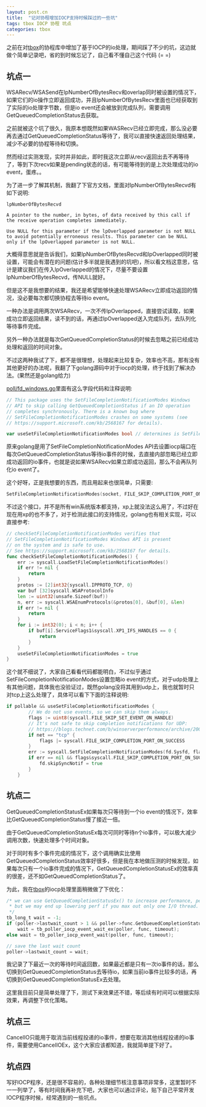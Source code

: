 ```yaml
---
layout: post.cn
title:  "记对协程增加IOCP支持时候踩过的一些坑"
tags: tbox IOCP 协程 坑点
categories: tbox
---
```



之前在对[tbox](https://github.com/tboox/tbox)的协程库中增加了基于IOCP的io处理，期间踩了不少的坑，这边就做个简单记录吧，省的到时候忘记了，自己看不懂自己这个代码 (= =)

## 坑点一

WSARecv/WSASend在lpNumberOfBytesRecv和overlap同时被设置的情况下，如果它们的io操作立即返回成功，并且lpNumberOfBytesRecv里面也已经获取到了实际的io处理字节数，但是io event还会被放到完成队列，需要调用GetQueuedCompletionStatus去获取。

之前就被这个坑了很久，我原本想既然如果WASRecv已经立即完成，那么没必要再去通过GetQueuedCompletionStatus等待了，我可以直接快速返回处理结果，减少不必要的协程等待和切换。

然而经过实测发现，实时并非如此，即时我这次立即从recv返回出去不再等待了，等到下次recv如果是pending状态的话，有可能等待到的是上次处理成功的io event，蛋疼。。

为了进一步了解其机制，我翻了下官方文档，里面对lpNumberOfBytesRecvd有如下说明:


```
lpNumberOfBytesRecvd

A pointer to the number, in bytes, of data received by this call if the receive operation completes immediately.

Use NULL for this parameter if the lpOverlapped parameter is not NULL to avoid potentially erroneous results. This parameter can be NULL only if the lpOverlapped parameter is not NULL.
```

大概得意思就是告诉我们，如果lpNumberOfBytesRecvd和lpOverlapped同时被设置，可能会有潜在的问题(估计多半就是我遇到的坑吧)，所以看文档这意思，估计是建议我们在传入lpOverlapped的情况下，尽量不要设置lpNumberOfBytesRecvd，传NULL就好。

但是这不是我想要的结果，我还是希望能够快速处理WSARecv立即成功返回的情况，没必要每次都切换协程去等待io event。

一种办法是调用两次WSARecv，一次不传lpOverlapped，直接尝试读取，如果成功立即返回结果，读不到的话，再通过lpOverlapped送入完成队列，去队列化等待事件完成。

另外一种办法就是每次GetQueuedCompletionStatus的时候去忽略之前已经成功处理和返回的时间对象。

不过这两种我试了下，都不是很理想，处理起来比较复杂，效率也不高，那有没有其他更好的办法呢，我翻了下golang源码中对于iocp的处理，终于找到了解决办法。(果然还是golang给力)

[poll/fd_windows.go](https://github.com/golang/go/blob/4b74506da1ccf8c2f57f11991b432a6d5ac86e4f/src/internal/poll/fd_windows.go)里面有这么字段代码和注释说明:

```go
// This package uses the SetFileCompletionNotificationModes Windows
// API to skip calling GetQueuedCompletionStatus if an IO operation
// completes synchronously. There is a known bug where
// SetFileCompletionNotificationModes crashes on some systems (see
// https://support.microsoft.com/kb/2568167 for details).

var useSetFileCompletionNotificationModes bool // determines is SetFileCompletionNotificationModes is present and safe to use
```

原来golang是用了SetFileCompletionNotificationModes API去设置iocp端口在每次GetQueuedCompletionStatus等待io事件的时候，去直接内部忽略已经立即成功返回的io事件，也就是说如果WSARecv如果立即成功返回，那么不会再队列化io event了。

这个好呀，正是我想要的东西，而且用起来也很简单，只需要:

```c
SetFileCompletionNotificationModes(socket, FILE_SKIP_COMPLETION_PORT_ON_SUCCESS);
```






不过这个接口，并不是所有win系统版本都支持，xp上就没法这么用了，不过好在现在用xp的也不多了，对于检测此接口的支持情况，golang也有相关实现，可以直接参考:

```go
// checkSetFileCompletionNotificationModes verifies that
// SetFileCompletionNotificationModes Windows API is present
// on the system and is safe to use.
// See https://support.microsoft.com/kb/2568167 for details.
func checkSetFileCompletionNotificationModes() {
	err := syscall.LoadSetFileCompletionNotificationModes()
	if err != nil {
		return
	}
	protos := [2]int32{syscall.IPPROTO_TCP, 0}
	var buf [32]syscall.WSAProtocolInfo
	len := uint32(unsafe.Sizeof(buf))
	n, err := syscall.WSAEnumProtocols(&protos[0], &buf[0], &len)
	if err != nil {
		return
	}
	for i := int32(0); i < n; i++ {
		if buf[i].ServiceFlags1&syscall.XP1_IFS_HANDLES == 0 {
			return
		}
	}
	useSetFileCompletionNotificationModes = true
}
```

这个就不细说了，大家自己看看代码都能明白，不过似乎通过SetFileCompletionNotificationModes设置忽略io event的方式，对于udp处理上有其他问题，具体我也没验证过，既然golang没将其用到udp上，我也就暂时只对tcp上这么处理了，具体可以看下下面的注释说明:

```go
if pollable && useSetFileCompletionNotificationModes {
		// We do not use events, so we can skip them always.
		flags := uint8(syscall.FILE_SKIP_SET_EVENT_ON_HANDLE)
		// It's not safe to skip completion notifications for UDP:
		// https://blogs.technet.com/b/winserverperformance/archive/2008/06/26/designing-applications-for-high-performance-part-iii.aspx
		if net == "tcp" {
			flags |= syscall.FILE_SKIP_COMPLETION_PORT_ON_SUCCESS
		}
		err := syscall.SetFileCompletionNotificationModes(fd.Sysfd, flags)
		if err == nil && flags&syscall.FILE_SKIP_COMPLETION_PORT_ON_SUCCESS != 0 {
			fd.skipSyncNotif = true
		}
	}
```

## 坑点二

GetQueuedCompletionStatusEx如果每次只等待到一个io event的情况下，效率比GetQueuedCompletionStatus慢了接近一倍。

由于GetQueuedCompletionStatusEx每次可同时等待n个io事件，可以极大减少调用次数，快速处理多个时间对象。

对于同时有多个事件完成的情况下，这个调用确实比使用GetQueuedCompletionStatus效率好很多，但是我在本地做压测的时候发现，如果每次只有一个io事件完成的情况下，GetQueuedCompletionStatusEx的效率真的很差，还不如GetQueuedCompletionStatus了。

为此，我在[tbox](https://github.com/tboox/tbox)的iocp处理里面稍微做了下优化：

```c
/* we can use GetQueuedCompletionStatusEx() to increase performance, perhaps, 
 * but we may end up lowering perf if you max out only one I/O thread.
 */
tb_long_t wait = -1;
if (poller->lastwait_count > 1 && poller->func.GetQueuedCompletionStatusEx)
    wait = tb_poller_iocp_event_wait_ex(poller, func, timeout);
else wait = tb_poller_iocp_event_wait(poller, func, timeout);

// save the last wait count
poller->lastwait_count = wait;
```

我记录了下最近一次的等待时间返回数，如果最近都是只有一次io事件的话，那么切换到GetQueuedCompletionStatus去等待io，如果当前io事件比较多的话，再切换到GetQueuedCompletionStatusEx去处理。

这里我目前只是简单处理了下，测试下来效果还不错，等后续有时间可以根据实际效果，再调整下优化策略。

## 坑点三

CancelIO只能用于取消当前线程投递的io事件，想要在取消其他线程投递的io事件，需要使用CancelIOEx，这个大家应该都知道，我就简单提下好了。

## 坑点四

写好IOCP程序，还是很不容易的，各种处理细节核注意事项非常多，这里暂时不一一列举了，等有时间我再补充下吧，大家也可以通过评论，贴下自己平常开发IOCP程序时候，经常遇到的一些坑点。
